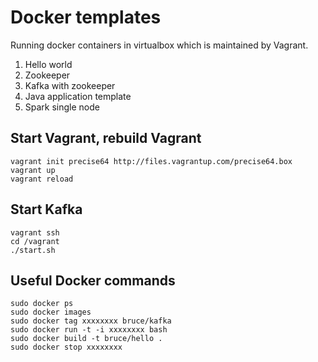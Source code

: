 Docker templates
=================

Running docker containers in virtualbox which is maintained by Vagrant.

1. Hello world
2. Zookeeper
3. Kafka with zookeeper
4. Java application template
5. Spark single node

Start Vagrant, rebuild Vagrant
---------------

	vagrant init precise64 http://files.vagrantup.com/precise64.box
	vagrant up
	vagrant reload

Start Kafka
----------------

	vagrant ssh
	cd /vagrant
	./start.sh

Useful Docker commands
----------------

	sudo docker ps
	sudo docker images
	sudo docker tag xxxxxxxx bruce/kafka
	sudo docker run -t -i xxxxxxxx bash
	sudo docker build -t bruce/hello .
	sudo docker stop xxxxxxxx
